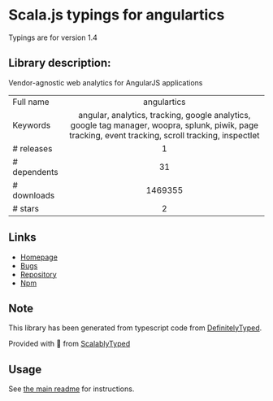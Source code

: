
# Scala.js typings for angulartics

Typings are for version 1.4

## Library description:
Vendor-agnostic web analytics for AngularJS applications

|                    |                 |
| ------------------ | :-------------: |
| Full name          | angulartics |
| Keywords           | angular, analytics, tracking, google analytics, google tag manager, woopra, splunk, piwik, page tracking, event tracking, scroll tracking, inspectlet |
| # releases         | 1 |
| # dependents       | 31 |
| # downloads        | 1469355 |
| # stars            | 2 |

## Links
- [Homepage](http://angulartics.github.io/)
- [Bugs](http://github.com/angulartics/angulartics/issues)
- [Repository](https://github.com/angulartics/angulartics)
- [Npm](https://www.npmjs.com/package/angulartics)
    


## Note
This library has been generated from typescript code from [DefinitelyTyped](https://definitelytyped.org).

Provided with :purple_heart: from [ScalablyTyped](https://github.com/oyvindberg/ScalablyTyped)

## Usage
See [the main readme](../../readme.md) for instructions.


